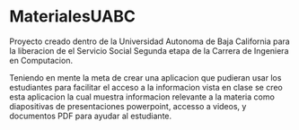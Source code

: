 # MaterialesUABC

Proyecto creado dentro de la Universidad Autonoma de Baja California para la liberacion de el Servicio Social Segunda etapa de la Carrera de Ingeniera en Computacion.

Teniendo en mente la meta de crear una aplicacion que pudieran usar los estudiantes para facilitar el acceso a la informacion vista en clase se creo esta aplicacion la cual muestra informacion relevante a la materia como diapositivas de presentaciones powerpoint, accesso a videos, y documentos PDF para ayudar al estudiante.

